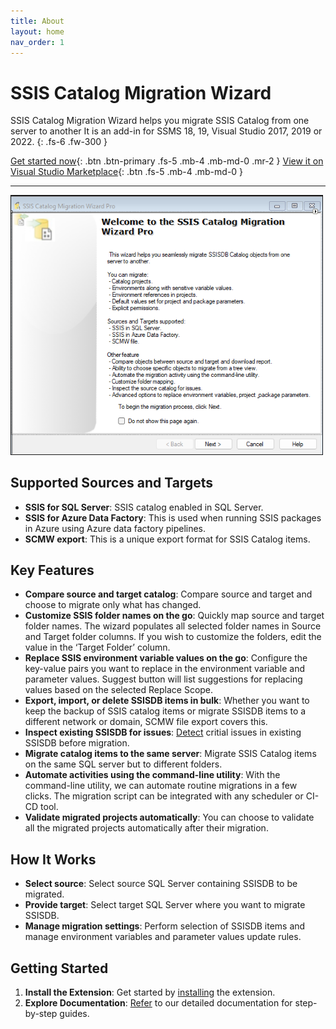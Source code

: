 ```yaml
---
title: About
layout: home
nav_order: 1
---
```


# SSIS Catalog Migration Wizard

SSIS Catalog Migration Wizard helps you migrate SSIS Catalog from one server to another It is an add-in for SSMS 18, 19, Visual Studio 2017, 2019 or 2022.
{: .fs-6 .fw-300 }

[Get started now](https://ssiscataloger.azureops.org/download/){: .btn .btn-primary .fs-5 .mb-4 .mb-md-0 .mr-2 }
[View it on Visual Studio Marketplace](https://marketplace.visualstudio.com/items?itemName=AzureOps.ssiscatalogerpro){: .btn .fs-5 .mb-4 .mb-md-0 }

---

<img src="media/Main.png" width="500">

## Supported Sources and Targets
- **SSIS for SQL Server**: SSIS catalog enabled in SQL Server. 
- **SSIS for Azure Data Factory**: This is used when running SSIS packages in Azure using Azure data factory pipelines.
- **SCMW export**: This is a unique export format for SSIS Catalog items.

## Key Features
- **Compare source and target catalog**: Compare source and target and choose to migrate only what has changed.
- **Customize SSIS folder names on the go**: Quickly map source and target folder names. The wizard populates all selected folder names in Source and Target folder columns. If you wish to customize the folders, edit the value in the ‘Target Folder’ column.
- **Replace SSIS environment variable values on the go**: Configure the key-value pairs you want to replace in the environment variable and parameter values. Suggest button will list suggestions for replacing values based on the selected Replace Scope.
- **Export, import, or delete SSISDB items in bulk**: Whether you want to keep the backup of SSIS catalog items or migrate SSISDB items to a different network or domain, SCMW file export covers this.
- **Inspect existing SSISDB for issues**: [Detect](https://azureops.org/articles/is-your-ssis-catalog-migration-ready/) critial issues in existing SSISDB before migration. 
- **Migrate catalog items to the same server**: Migrate SSIS Catalog items on the same SQL server but to different folders.
- **Automate activities using the command-line utility**: With the command-line utility, we can automate routine migrations in a few clicks. The migration script can be integrated with any scheduler or CI-CD tool.
- **Validate migrated projects automatically**: You can choose to validate all the migrated projects automatically after their migration.

## How It Works
- **Select source**: Select source SQL Server containing SSISDB to be migrated.
- **Provide target**: Select target SQL Server where you want to migrate SSISDB.
- **Manage migration settings**: Perform selection of SSISDB items and manage environment variables and parameter values update rules.

## Getting Started
1. **Install the Extension**: Get started by [installing](https://ssiscataloger.azureops.org/download.html)  the extension.
2. **Explore Documentation**: [Refer](https://ssiscataloger.azureops.org/getting-started) to our detailed documentation for step-by-step guides.


